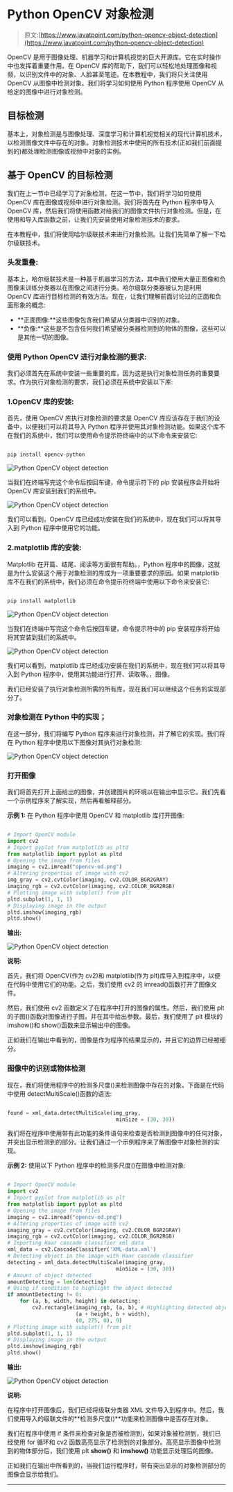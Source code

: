 # Python OpenCV 对象检测

> 原文:[https://www.javatpoint.com/python-opencv-object-detection](https://www.javatpoint.com/python-opencv-object-detection)

OpenCV 是用于图像处理、机器学习和计算机视觉的巨大开源库。它在实时操作中也发挥着重要作用。在 OpenCV 库的帮助下，我们可以轻松地处理图像和视频，以识别文件中的对象、人脸甚至笔迹。在本教程中，我们将只关注使用 OpenCV 从图像中检测对象。我们将学习如何使用 Python 程序使用 OpenCV 从给定的图像中进行对象检测。

## 目标检测

基本上，对象检测是与图像处理、深度学习和计算机视觉相关的现代计算机技术，以检测图像文件中存在的对象。对象检测技术中使用的所有技术(正如我们前面提到的)都处理检测图像或视频中对象的实例。

## 基于 OpenCV 的目标检测

我们在上一节中已经学习了对象检测，在这一节中，我们将学习如何使用 OpenCV 库在图像或视频中进行对象检测。我们将首先在 Python 程序中导入 OpenCV 库，然后我们将使用函数对给我们的图像文件执行对象检测。但是，在使用和导入库函数之前，让我们先安装使用对象检测技术的要求。

在本教程中，我们将使用哈尔级联技术来进行对象检测。让我们先简单了解一下哈尔级联技术。

### 头发重叠:

基本上，哈尔级联技术是一种基于机器学习的方法，其中我们使用大量正图像和负图像来训练分类器以在图像之间进行分类。哈尔级联分类器被认为是利用 OpenCV 库进行目标检测的有效方法。现在，让我们理解前面讨论过的正面和负面形象的概念:

*   **正面图像:**这些图像包含我们希望从分类器中识别的对象。
*   **负像:**这些是不包含任何我们希望被分类器检测到的物体的图像，这些可以是其他一切的图像。

### 使用 Python OpenCV 进行对象检测的要求:

我们必须首先在系统中安装一些重要的库，因为这是执行对象检测任务的重要要求。作为执行对象检测的要求，我们必须在系统中安装以下库:

### 1.OpenCV 库的安装:

首先，使用 OpenCV 库执行对象检测的要求是 OpenCV 库应该存在于我们的设备中，以便我们可以将其导入 Python 程序并使用其对象检测功能。如果这个库不在我们的系统中，我们可以使用命令提示符终端中的以下命令来安装它:

```py

pip install opencv-python

```

![Python OpenCV object detection](img/9a65f0ac64d7a8bce92e8185698aa66f.png)

当我们在终端写完这个命令后按回车键，命令提示符下的 pip 安装程序会开始将 OpenCV 库安装到我们的系统中。

![Python OpenCV object detection](img/31354ca5b16ba2d9e7d4a477f755c2d6.png)

我们可以看到，OpenCV 库已经成功安装在我们的系统中，现在我们可以将其导入到 Python 程序中使用它的功能。

### 2.matplotlib 库的安装:

Matplotlib 在开篇、结尾、阅读等方面很有帮助。，Python 程序中的图像，这就是为什么安装这个用于对象检测的库成为一项重要要求的原因。如果 matplotlib 库不在我们的系统中，我们必须在命令提示符终端中使用以下命令来安装它:

```py

pip install matplotlib

```

![Python OpenCV object detection](img/17047dfe9fa3301d5bafd3951330b44a.png)

当我们在终端中写完这个命令后按回车键，命令提示符中的 pip 安装程序将开始将其安装到我们的系统中。

![Python OpenCV object detection](img/adec4c14adfb1ace475b0b858085cb7f.png)

我们可以看到，matplotlib 库已经成功安装在我们的系统中，现在我们可以将其导入到 Python 程序中，使用其功能进行打开、读取等。，图像。

我们已经安装了执行对象检测所需的所有库，现在我们可以继续这个任务的实现部分了。

### 对象检测在 Python 中的实现；

在这一部分，我们将编写 Python 程序来进行对象检测，并了解它的实现。我们将在 Python 程序中使用以下图像对其执行对象检测:

![Python OpenCV object detection](img/375d017fa4d2c447c521a96cb2840059.png)

### 打开图像

我们将首先打开上面给出的图像，并创建图片的环境以在输出中显示它。我们先看一个示例程序来了解实现，然后再看解释部分。

**示例 1:** 在 Python 程序中使用 OpenCV 和 matplotlib 库打开图像:

```py

# Import OpenCV module
import cv2
# Import pyplot from matplotlib as pltd
from matplotlib import pyplot as pltd
# Opening the image from files
imaging = cv2.imread("opencv-od.png")
# Altering properties of image with cv2
img_gray = cv2.cvtColor(imaging, cv2.COLOR_BGR2GRAY)
imaging_rgb = cv2.cvtColor(imaging, cv2.COLOR_BGR2RGB)
# Plotting image with subplot() from plt
pltd.subplot(1, 1, 1)
# Displaying image in the output
pltd.imshow(imaging_rgb)
pltd.show()

```

**输出:**

![Python OpenCV object detection](img/1f5765a01cb18ba3596d311e651e9cdc.png)

**说明:**

首先，我们将 OpenCV(作为 cv2)和 matplotlib(作为 plt)库导入到程序中，以便在代码中使用它们的功能。之后，我们使用 cv2 的 imread()函数打开了图像文件。

然后，我们使用 cv2 函数定义了在程序中打开的图像的属性。然后，我们使用 plt 的子图()函数对图像进行子图，并在其中给出参数。最后，我们使用了 plt 模块的 imshow()和 show()函数来显示输出中的图像。

正如我们在输出中看到的，图像是作为程序的结果显示的，并且它的边界已经被细分。

### 图像中的识别或物体检测

现在，我们将使用程序中的检测多尺度()来检测图像中存在的对象。下面是在代码中使用 detectMultiScale()函数的语法:

```py

found = xml_data.detectMultiScale(img_gray, 
                                   minSize = (30, 30))

```

我们将在程序中使用带有此功能的条件语句来检查是否检测到图像中的任何对象，并突出显示检测到的部分。让我们通过一个示例程序来了解图像中对象检测的实现。

**示例 2:** 使用以下 Python 程序中的检测多尺度()在图像中检测对象:

```py

# Import OpenCV module
import cv2
# Import pyplot from matplotlib as plt
from matplotlib import pyplot as pltd
# Opening the image from files
imaging = cv2.imread("opencv-od.png")
# Altering properties of image with cv2
imaging_gray = cv2.cvtColor(imaging, cv2.COLOR_BGR2GRAY)
imaging_rgb = cv2.cvtColor(imaging, cv2.COLOR_BGR2RGB)
# Importing Haar cascade classifier xml data
xml_data = cv2.CascadeClassifier('XML-data.xml')
# Detecting object in the image with Haar cascade classifier 
detecting = xml_data.detectMultiScale(imaging_gray, 
                                   minSize = (30, 30))
# Amount of object detected
amountDetecting = len(detecting)
# Using if condition to highlight the object detected
if amountDetecting != 0:
    for (a, b, width, height) in detecting:
        cv2.rectangle(imaging_rgb, (a, b), # Highlighting detected object with rectangle
                      (a + height, b + width), 
                      (0, 275, 0), 9)
# Plotting image with subplot() from plt
pltd.subplot(1, 1, 1)
# Displaying image in the output
pltd.imshow(imaging_rgb)
pltd.show()

```

**输出:**

![Python OpenCV object detection](img/bfd4406c2ac6114374d1941c78640745.png)

**说明:**

在程序中打开图像后，我们已经将级联分类器 XML 文件导入到程序中。然后，我们使用导入的级联文件的**检测多尺度()**功能来检测图像中是否存在对象。

我们在程序中使用 if 条件来检查对象是否被检测到，如果对象被检测到，我们已经使用 for 循环和 cv2 函数高亮显示了检测到的对象部分。高亮显示图像中检测到的物体部分后，我们使用 plt **show()** 和 **imshow()** 功能显示处理后的图像。

正如我们在输出中所看到的，当我们运行程序时，带有突出显示的对象检测部分的图像会显示给我们。

* * *